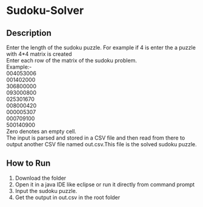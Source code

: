 Sudoku-Solver
=============
<h2>Description</h2>
Enter the length of the sudoku puzzle. For example if 4 is enter the a puzzle with 4*4 matrix is created<br/>
Enter each row of the matrix of the sudoku problem. <br/>
Example:- <br/>
004053006<br/>
001402000<br/>
306800000<br/>
093000800<br/>
025301670<br/>
008000420<br/>
000005307<br/>
000709100<br/>
500140900<br/>
Zero denotes an empty cell.<br>
The input is parsed and stored in a CSV file and then read from there to output another CSV file named out.csv.This file is the solved sudoku puzzle.
<h2>How to Run</h2>
<ol>
<li>Download the folder</li>
<li>Open it in a java IDE like eclipse or run it directly from command prompt</li>
<li>Input the sudoku puzzle.</li>
<li>Get the output in out.csv in the root folder</li>
</ol>
